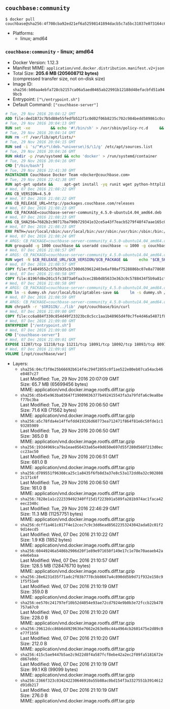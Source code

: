 ## `couchbase:community`

```console
$ docker pull couchbase@sha256:4f708cba92ed21ef6a52598141894dacb5c7a5bc31037e073164c67bcea3f459
```

-	Platforms:
	-	linux; amd64

### `couchbase:community` - linux; amd64

-	Docker Version: 1.12.3
-	Manifest MIME: `application/vnd.docker.distribution.manifest.v2+json`
-	Total Size: **205.6 MB (205608712 bytes)**  
	(compressed transfer size, not on-disk size)
-	Image ID: `sha256:b00aa4ebfa728cb2157ca06a5aed0465ab22991b12188d48efacbfd51a949bcb`
-	Entrypoint: `["\/entrypoint.sh"]`
-	Default Command: `["couchbase-server"]`

```dockerfile
# Tue, 29 Nov 2016 20:04:12 GMT
ADD file:ded1872c7b5d88e55fedfb512f1c0d02f06b8235c702c984bedd589861c0cd46 in / 
# Tue, 29 Nov 2016 20:04:13 GMT
RUN set -xe 		&& echo '#!/bin/sh' > /usr/sbin/policy-rc.d 	&& echo 'exit 101' >> /usr/sbin/policy-rc.d 	&& chmod +x /usr/sbin/policy-rc.d 		&& dpkg-divert --local --rename --add /sbin/initctl 	&& cp -a /usr/sbin/policy-rc.d /sbin/initctl 	&& sed -i 's/^exit.*/exit 0/' /sbin/initctl 		&& echo 'force-unsafe-io' > /etc/dpkg/dpkg.cfg.d/docker-apt-speedup 		&& echo 'DPkg::Post-Invoke { "rm -f /var/cache/apt/archives/*.deb /var/cache/apt/archives/partial/*.deb /var/cache/apt/*.bin || true"; };' > /etc/apt/apt.conf.d/docker-clean 	&& echo 'APT::Update::Post-Invoke { "rm -f /var/cache/apt/archives/*.deb /var/cache/apt/archives/partial/*.deb /var/cache/apt/*.bin || true"; };' >> /etc/apt/apt.conf.d/docker-clean 	&& echo 'Dir::Cache::pkgcache ""; Dir::Cache::srcpkgcache "";' >> /etc/apt/apt.conf.d/docker-clean 		&& echo 'Acquire::Languages "none";' > /etc/apt/apt.conf.d/docker-no-languages 		&& echo 'Acquire::GzipIndexes "true"; Acquire::CompressionTypes::Order:: "gz";' > /etc/apt/apt.conf.d/docker-gzip-indexes 		&& echo 'Apt::AutoRemove::SuggestsImportant "false";' > /etc/apt/apt.conf.d/docker-autoremove-suggests
# Tue, 29 Nov 2016 20:04:14 GMT
RUN rm -rf /var/lib/apt/lists/*
# Tue, 29 Nov 2016 20:04:15 GMT
RUN sed -i 's/^#\s*\(deb.*universe\)$/\1/g' /etc/apt/sources.list
# Tue, 29 Nov 2016 20:04:16 GMT
RUN mkdir -p /run/systemd && echo 'docker' > /run/systemd/container
# Tue, 29 Nov 2016 20:04:16 GMT
CMD ["/bin/bash"]
# Tue, 29 Nov 2016 22:41:30 GMT
MAINTAINER Couchbase Docker Team <docker@couchbase.com>
# Tue, 29 Nov 2016 22:42:38 GMT
RUN apt-get update &&     apt-get install -yq runit wget python-httplib2 chrpath     lsof lshw sysstat net-tools numactl  &&     apt-get autoremove && apt-get clean &&     rm -rf /var/lib/apt/lists/* /tmp/* /var/tmp/*
# Wed, 07 Dec 2016 21:08:22 GMT
ARG CB_VERSION=4.5.0
# Wed, 07 Dec 2016 21:08:22 GMT
ARG CB_RELEASE_URL=http://packages.couchbase.com/releases
# Wed, 07 Dec 2016 21:08:23 GMT
ARG CB_PACKAGE=couchbase-server-community_4.5.0-ubuntu14.04_amd64.deb
# Wed, 07 Dec 2016 21:08:23 GMT
ARG CB_SHA256=7682b2c90717ba790b729341e32ce5a43f7eacb5279f48f47aae165c0ec3a633
# Wed, 07 Dec 2016 21:08:23 GMT
ENV PATH=/usr/local/sbin:/usr/local/bin:/usr/sbin:/usr/bin:/sbin:/bin:/opt/couchbase/bin:/opt/couchbase/bin/tools:/opt/couchbase/bin/install
# Wed, 07 Dec 2016 21:08:24 GMT
# ARGS: CB_PACKAGE=couchbase-server-community_4.5.0-ubuntu14.04_amd64.deb CB_RELEASE_URL=http://packages.couchbase.com/releases CB_SHA256=7682b2c90717ba790b729341e32ce5a43f7eacb5279f48f47aae165c0ec3a633 CB_VERSION=4.5.0
RUN groupadd -g 1000 couchbase && useradd couchbase -u 1000 -g couchbase -M
# Wed, 07 Dec 2016 21:08:57 GMT
# ARGS: CB_PACKAGE=couchbase-server-community_4.5.0-ubuntu14.04_amd64.deb CB_RELEASE_URL=http://packages.couchbase.com/releases CB_SHA256=7682b2c90717ba790b729341e32ce5a43f7eacb5279f48f47aae165c0ec3a633 CB_VERSION=4.5.0
RUN wget -N $CB_RELEASE_URL/$CB_VERSION/$CB_PACKAGE &&     echo "$CB_SHA256  $CB_PACKAGE" | sha256sum -c - &&     dpkg -i ./$CB_PACKAGE && rm -f ./$CB_PACKAGE
# Wed, 07 Dec 2016 21:08:57 GMT
COPY file:f14849552c5fb3935cb7300d639612403e6af00af7528886bc07e8a778689a7e in /etc/service/couchbase-server/run 
# Wed, 07 Dec 2016 21:08:58 GMT
COPY file:8196fd8e201c5fc3873a0faa3cec28b0d85633e363c0c5788434f5b9a81cfa5b in /usr/local/bin/ 
# Wed, 07 Dec 2016 21:08:58 GMT
# ARGS: CB_PACKAGE=couchbase-server-community_4.5.0-ubuntu14.04_amd64.deb CB_RELEASE_URL=http://packages.couchbase.com/releases CB_SHA256=7682b2c90717ba790b729341e32ce5a43f7eacb5279f48f47aae165c0ec3a633 CB_VERSION=4.5.0
RUN ln -s dummy.sh /usr/local/bin/iptables-save &&     ln -s dummy.sh /usr/local/bin/lvdisplay &&     ln -s dummy.sh /usr/local/bin/vgdisplay &&     ln -s dummy.sh /usr/local/bin/pvdisplay
# Wed, 07 Dec 2016 21:08:59 GMT
# ARGS: CB_PACKAGE=couchbase-server-community_4.5.0-ubuntu14.04_amd64.deb CB_RELEASE_URL=http://packages.couchbase.com/releases CB_SHA256=7682b2c90717ba790b729341e32ce5a43f7eacb5279f48f47aae165c0ec3a633 CB_VERSION=4.5.0
RUN chrpath -r '$ORIGIN/../lib' /opt/couchbase/bin/curl
# Wed, 07 Dec 2016 21:09:00 GMT
COPY file:cc6a884f330c854d49f23323bc8c5cc1aa1b48965d4f0c7fe4d46a54871f866f in / 
# Wed, 07 Dec 2016 21:09:00 GMT
ENTRYPOINT ["/entrypoint.sh"]
# Wed, 07 Dec 2016 21:09:00 GMT
CMD ["couchbase-server"]
# Wed, 07 Dec 2016 21:09:01 GMT
EXPOSE 11207/tcp 11210/tcp 11211/tcp 18091/tcp 18092/tcp 18093/tcp 8091/tcp 8092/tcp 8093/tcp 8094/tcp
# Wed, 07 Dec 2016 21:09:01 GMT
VOLUME [/opt/couchbase/var]
```

-	Layers:
	-	`sha256:04cf3f0e25b66692b614f4c294f2855c0f1ae522e80eb07ca54acb46e8487c27`  
		Last Modified: Tue, 29 Nov 2016 20:07:09 GMT  
		Size: 65.7 MB (65699456 bytes)  
		MIME: application/vnd.docker.image.rootfs.diff.tar.gzip
	-	`sha256:d5b45e963ba03647f19009036377b492415543fa3a79fdfa6c9ea8bef77bc3ba`  
		Last Modified: Tue, 29 Nov 2016 20:06:50 GMT  
		Size: 71.6 KB (71562 bytes)  
		MIME: application/vnd.docker.image.rootfs.diff.tar.gzip
	-	`sha256:a5c78fda4e14ffefdd419326d60773ea712471f864f81e6c50fde1c193285989`  
		Last Modified: Tue, 29 Nov 2016 20:06:50 GMT  
		Size: 365.0 B  
		MIME: application/vnd.docker.image.rootfs.diff.tar.gzip
	-	`sha256:193d4969ca79a1eae056433a65e49d650e697d55f280d568f213d0eccc23ac50`  
		Last Modified: Tue, 29 Nov 2016 20:06:51 GMT  
		Size: 681.0 B  
		MIME: application/vnd.docker.image.rootfs.diff.tar.gzip
	-	`sha256:d709551f96308ca25c1a8435f6fb8d3a37e8c53a172dd0a32c9028082c171c6f`  
		Last Modified: Tue, 29 Nov 2016 20:06:50 GMT  
		Size: 161.0 B  
		MIME: application/vnd.docker.image.rootfs.diff.tar.gzip
	-	`sha256:7828e1a1c222339492340ff15d1f223b91a589fa281b974ac1faca42eec2340c`  
		Last Modified: Tue, 29 Nov 2016 22:46:29 GMT  
		Size: 11.3 MB (11257751 bytes)  
		MIME: application/vnd.docker.image.rootfs.diff.tar.gzip
	-	`sha256:dcff1a461c017f4e12cec7c9c3dd6ead85622353243042ada02c01f29d14ecd5`  
		Last Modified: Wed, 07 Dec 2016 21:10:22 GMT  
		Size: 1.9 KB (1852 bytes)  
		MIME: application/vnd.docker.image.rootfs.diff.tar.gzip
	-	`sha256:60449246a5486b2906d20f1e89e971650f149e17c1e78e70aeaeb42ae4e6ebaa`  
		Last Modified: Wed, 07 Dec 2016 21:10:57 GMT  
		Size: 128.5 MB (128476710 bytes)  
		MIME: application/vnd.docker.image.rootfs.diff.tar.gzip
	-	`sha256:28e6231d35f71adc2f03b7778cbb8667a4c890dd5b9d71f932e158c91f5f51e0`  
		Last Modified: Wed, 07 Dec 2016 21:10:19 GMT  
		Size: 359.0 B  
		MIME: application/vnd.docker.image.rootfs.diff.tar.gzip
	-	`sha256:ee570c241797ef10b52d4054e93ae72cd7924e9b0b3e72fccb22b470757a67c0`  
		Last Modified: Wed, 07 Dec 2016 21:10:20 GMT  
		Size: 228.0 B  
		MIME: application/vnd.docker.image.rootfs.diff.tar.gzip
	-	`sha256:29612dcc86b6d4929636e7662e263e0bc44a4964cb2601475e2d89c0e77f1b58`  
		Last Modified: Wed, 07 Dec 2016 21:10:20 GMT  
		Size: 212.0 B  
		MIME: application/vnd.docker.image.rootfs.diff.tar.gzip
	-	`sha256:415c5ae9447b5ae2c9d22d8f4a587fcf8ebe42a2ec2f09fa5181672ed867e0dc`  
		Last Modified: Wed, 07 Dec 2016 21:10:19 GMT  
		Size: 99.1 KB (99099 bytes)  
		MIME: application/vnd.docker.image.rootfs.diff.tar.gzip
	-	`sha256:2366f323c034242230646910a55b88ac0bd154f3a3327551b3914612d91db217`  
		Last Modified: Wed, 07 Dec 2016 21:10:19 GMT  
		Size: 276.0 B  
		MIME: application/vnd.docker.image.rootfs.diff.tar.gzip
